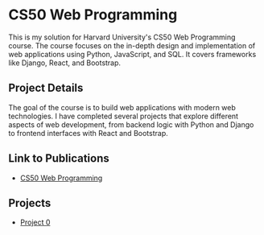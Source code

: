 # CS50 Web Programming

This is my solution for Harvard University's CS50 Web Programming course. The course focuses on the in-depth design and implementation of web applications using Python, JavaScript, and SQL. It covers frameworks like Django, React, and Bootstrap.

## Project Details

The goal of the course is to build web applications with modern web technologies. I have completed several projects that explore different aspects of web development, from backend logic with Python and Django to frontend interfaces with React and Bootstrap.

## Link to Publications

- [CS50 Web Programming](https://savchenkodv.github.io/cs50web)

## Projects

- [Project 0](https://savchenkodv.github.io/cs50web/project0)

